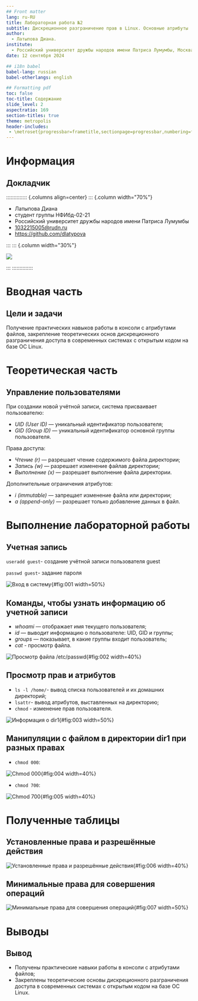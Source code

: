 ```yaml
---
## Front matter
lang: ru-RU
title: Лабораторная работа №2
subtitle: Дискреционное разграничение прав в Linux. Основные атрибуты
author:
  - Латыпова Диана.
institute:
  - Российский университет дружбы народов имени Патриса Лумумбы, Москва, Россия
date: 12 сентября 2024

## i18n babel
babel-lang: russian
babel-otherlangs: english

## Formatting pdf
toc: false
toc-title: Содержание
slide_level: 2
aspectratio: 169
section-titles: true
theme: metropolis
header-includes:
 - \metroset{progressbar=frametitle,sectionpage=progressbar,numbering=fraction}
---
```


# Информация

## Докладчик

:::::::::::::: {.columns align=center}
::: {.column width="70%"}

  * Латыпова Диана
  * студент группы НФИбд-02-21
  * Российский университет дружбы народов имени Патриса Лумумбы
  * [1032215005@rudn.ru](mailto:1032215005@rudn.ru)
  * <https://github.com/dlatypova>

:::
::: {.column width="30%"}

![](./image/me.jpg)

:::
::::::::::::::

# Вводная часть

## Цели и задачи

Получение практических навыков работы в консоли с атрибутами файлов, закрепление теоретических основ дискреционного разграничения доступа в современных системах с открытым кодом на базе ОС Linux.

# Теоретическая часть

## Управление пользователями

При создании новой учётной записи, система присваивает пользователю:

- *UID (User ID)* — уникальный идентификатор пользователя;
- *GID (Group ID)* — уникальный идентификатор основной группы пользователя.

Права доступа:

- *Чтение (r)* — разрешает чтение содержимого файла директории;
- *Запись (w)* — разрешает изменение файлав директории;
- *Выполнение (x)* — разрешает выполнение файла директории.

Дополнительные ограничения атрибутов:

- *i (immutable)* — запрещает изменение файла или директории;
- *a (append-only)* — разрешает только добавление данных в файл.

# Выполнение лабораторной работы

## Учетная запись

`useradd guest`- создание учётной записи пользователя guest 

`passwd guest`- задание пароля

![Вход в систему](image/3.png){#fig:001 width=50%}

## Команды, чтобы узнать информацию об учетной записи

- *whoami* — отображает имя текущего пользователя;
- *id* — выводит информацию о пользователе: UID, GID и группы;
- *groups* — показывает, в какие группы входит пользователь;
- *cat* - просмотр файла.

![Просмотр файла /etc/passwd](image/8.png){#fig:002 width=40%}

## Просмотр прав и атрибутов

- `ls -l /home/`- вывод списка пользователей и их домашних директорий;
- `lsattr`- вывод атрибутов, выставленных на директорию;
- `chmod` - изменение прав пользователя.

![Информация о dir1](image/11_2.png){#fig:003 width=50%}

## Манипуляции с файлом в директории dir1 при разных правах

- `chmod 000`:

![Chmod 000](image/14_1.png){#fig:004 width=40%}

- `chmod 700`:

![Chmod 700](image/14_700.png){#fig:005 width=40%}

# Полученные таблицы

## Установленные права и разрешённые действия

![Установленные права и разрешённые действия](image/table1.png){#fig:006 width=40%}

## Минимальные права для совершения операций

![Минимальные права для совершения операций](image/table2.png){#fig:007 width=50%}

# Выводы

## Вывод

- Получены практические навыки работы в консоли с атрибутами файлов;
- Закреплены теоретические основы дискреционного разграничения доступа в современных системах с открытым кодом на базе ОС Linux.